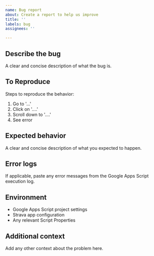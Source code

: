 ```yaml
---
name: Bug report
about: Create a report to help us improve
title: ''
labels: bug
assignees: ''

---
```


## Describe the bug
A clear and concise description of what the bug is.

## To Reproduce
Steps to reproduce the behavior:
1. Go to '...'
2. Click on '....'
3. Scroll down to '....'
4. See error

## Expected behavior
A clear and concise description of what you expected to happen.

## Error logs
If applicable, paste any error messages from the Google Apps Script execution log.

## Environment
- Google Apps Script project settings
- Strava app configuration
- Any relevant Script Properties

## Additional context
Add any other context about the problem here.
